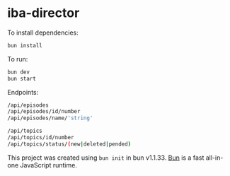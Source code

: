 # iba-director

To install dependencies:

```bash
bun install
```

To run:

```bash
bun dev
bun start
```

Endpoints:
```bash
/api/episodes
/api/episodes/id/number
/api/episodes/name/'string'
```

```bash
/api/topics
/api/topics/id/number
/api/topics/status/(new|deleted|pended)
```

This project was created using `bun init` in bun v1.1.33. [Bun](https://bun.sh) is a fast all-in-one JavaScript runtime.
